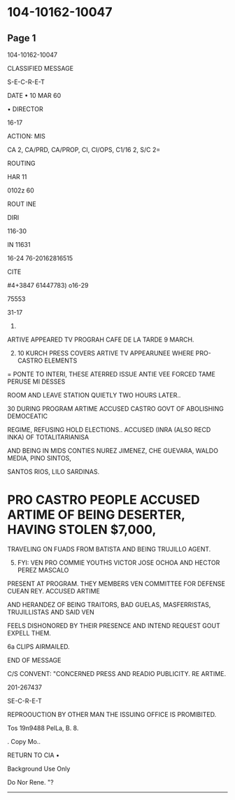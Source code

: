 # 104-10162-10047

## Page 1

104-10162-10047

CLASSIFIED MESSAGE

S-E-C-R-E-T

DATE • 10 MAR 60

• DIRECTOR

16-17

ACTION: MIS

CA 2, CA/PRD, CA/PROP, CI, CI/OPS, C1/16 2, S/C 2=

ROUTING

HAR 11

0102z 60

ROUT INE

DIRI

116-30

IN 11631

16-24 76-20162816515

CITE

#4+3847 61447783) o16-29

75553

31-17

1.

ARTIVE APPEARED TV PROGRAH CAFE DE LA TARDE 9 MARCH.

2. 10 KURCH PRESS COVERS ARTIVE TV APPEARUNEE WHERE PRO-CASTRO ELEMENTS

= PONTE TO INTERI, THESE ATERRED ISSUE ANTIE VEE FORCED TAME PERUSE MI DESSES

ROOM AND LEAVE STATION QUIETLY TWO HOURS LATER..

30 DURING PROGRAM ARTIME ACCUSED CASTRO GOVT OF ABOLISHING DEMOCEATIC

REGIME, REFUSING HOLD ELECTIONS.. ACCUSED (INRA (ALSO RECD INKA) OF TOTALITARIANISA

AND BEING IN MIDS CONTIES NUREZ JIMENEZ, CHE GUEVARA, WALDO MEDIA, PINO SINTOS,

SANTOS RIOS, LILO SARDINAS.

# PRO CASTRO PEOPLE ACCUSED ARTIME OF BEING DESERTER, HAVING STOLEN $7,000,

TRAVELING ON FUADS FROM BATISTA AND BEING TRUJILLO AGENT.

5. FYI: VEN PRO COMMIE YOUTHS VICTOR JOSE OCHOA AND HECTOR PEREZ MASCALO

PRESENT AT PROGRAM. THEY MEMBERS VEN COMMITTEE FOR DEFENSE CUEAN REY. ACCUSED ARTIME

AND HERANDEZ OF BEING TRAITORS, BAD GUELAS, MASFERRISTAS, TRUJILLISTAS AND SAID VEN

FEELS DISHONORED BY THEIR PRESENCE AND INTEND REQUEST GOUT EXPELL THEM.

6a CLIPS AIRMAILED.

END OF MESSAGE

C/S CONVENT: "CONCERNED PRESS AND READIO PUBLICITY. RE ARTIME.

201-267437

SE-C-R-E-T

REPROOUCTION BY OTHER MAN THE ISSUING OFFICE IS PROMIBITED.

Tos 19n9488 PelLa, B. 8.

. Copy Mo..

RETURN TO CIA •

Background Use Only

Do Nor Rene. "?

---

